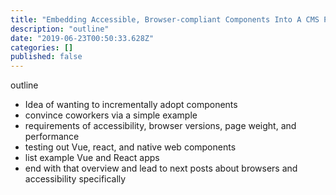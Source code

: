 ```yaml
---
title: "Embedding Accessible, Browser-compliant Components Into A CMS Page"
description: "outline"
date: "2019-06-23T00:50:33.628Z"
categories: []
published: false
---
```


outline

-   Idea of wanting to incrementally adopt components
-   convince coworkers via a simple example
-   requirements of accessibility, browser versions, page weight, and performance
-   testing out Vue, react, and native web components
-   list example Vue and React apps
-   end with that overview and lead to next posts about browsers and accessibility specifically
